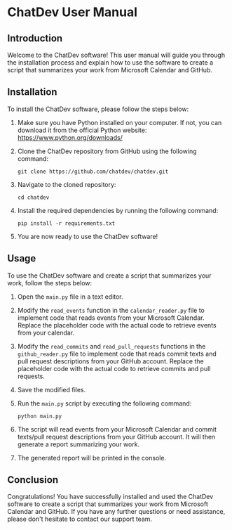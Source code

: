# ChatDev User Manual

## Introduction

Welcome to the ChatDev software! This user manual will guide you through the installation process and explain how to use the software to create a script that summarizes your work from Microsoft Calendar and GitHub.

## Installation

To install the ChatDev software, please follow the steps below:

1. Make sure you have Python installed on your computer. If not, you can download it from the official Python website: https://www.python.org/downloads/

2. Clone the ChatDev repository from GitHub using the following command:

   ```
   git clone https://github.com/chatdev/chatdev.git
   ```

3. Navigate to the cloned repository:

   ```
   cd chatdev
   ```

4. Install the required dependencies by running the following command:

   ```
   pip install -r requirements.txt
   ```

5. You are now ready to use the ChatDev software!

## Usage

To use the ChatDev software and create a script that summarizes your work, follow the steps below:

1. Open the `main.py` file in a text editor.

2. Modify the `read_events` function in the `calendar_reader.py` file to implement code that reads events from your Microsoft Calendar. Replace the placeholder code with the actual code to retrieve events from your calendar.

3. Modify the `read_commits` and `read_pull_requests` functions in the `github_reader.py` file to implement code that reads commit texts and pull request descriptions from your GitHub account. Replace the placeholder code with the actual code to retrieve commits and pull requests.

4. Save the modified files.

5. Run the `main.py` script by executing the following command:

   ```
   python main.py
   ```

6. The script will read events from your Microsoft Calendar and commit texts/pull request descriptions from your GitHub account. It will then generate a report summarizing your work.

7. The generated report will be printed in the console.

## Conclusion

Congratulations! You have successfully installed and used the ChatDev software to create a script that summarizes your work from Microsoft Calendar and GitHub. If you have any further questions or need assistance, please don't hesitate to contact our support team.